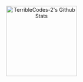 <p align="center">
	&nbsp;
	<a href="https://github.com/anuraghazra/github-readme-stats"><img alt="TerribleCodes-2's Github Stats" src="https://github-readme-stats.vercel.app/api?username=TerribleCodes-2&show_icons=true&count_private=true&theme=algolia" height="192px"/></a>
</p>
